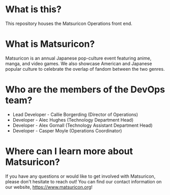 # What is this?

This repository houses the Matsuricon Operations front end.

# What is Matsuricon?

Matsuricon is an annual Japanese pop-culture event featuring anime, manga, and video games. We also showcase American and Japanese popular culture to celebrate the overlap of fandom between the two genres.

# Who are the members of the DevOps team?

 - Lead Developer - Callie Borgerding (Director of Operations)
 - Developer - Alec Hughes (Technology Department Head)
 - Developer - Alex Gornall (Technology Assistant Department Head)
 - Developer - Casper Moyle (Operations Coordinator)

# Where can I learn more about Matsuricon?

If you have any questions or would like to get involved with Matsuricon, please don't hesitate to reach out! You can find our contact information on our website, https://www.matsuricon.org!

